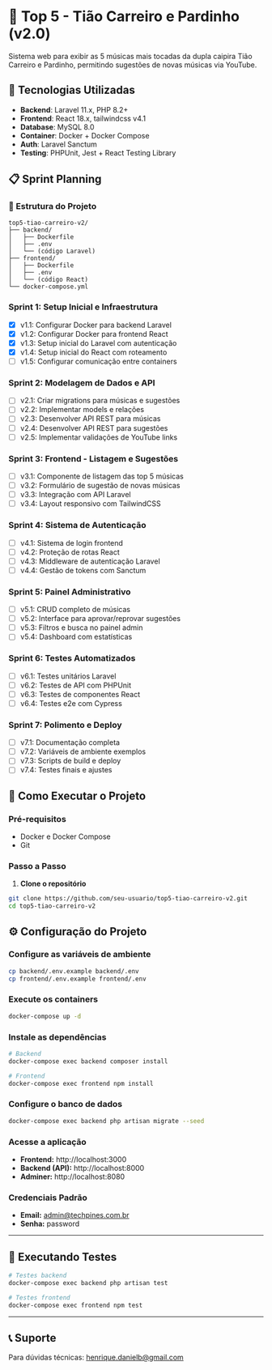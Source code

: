 # 🎵 Top 5 - Tião Carreiro e Pardinho (v2.0)

Sistema web para exibir as 5 músicas mais tocadas da dupla caipira Tião Carreiro
e Pardinho, permitindo sugestões de novas músicas via YouTube.

## 🚀 Tecnologias Utilizadas

- **Backend**: Laravel 11.x, PHP 8.2+
- **Frontend**: React 18.x, tailwindcss v4.1
- **Database**: MySQL 8.0
- **Container**: Docker + Docker Compose
- **Auth**: Laravel Sanctum
- **Testing**: PHPUnit, Jest + React Testing Library

## 📋 Sprint Planning

### 📁 Estrutura do Projeto

```
top5-tiao-carreiro-v2/
├── backend/
│   ├── Dockerfile
│   ├── .env
│   └── (código Laravel)
├── frontend/
│   ├── Dockerfile
│   ├── .env
│   └── (código React)
└── docker-compose.yml
```

### Sprint 1: Setup Inicial e Infraestrutura

- [x] v1.1: Configurar Docker para backend Laravel
- [x] v1.2: Configurar Docker para frontend React
- [x] v1.3: Setup inicial do Laravel com autenticação
- [x] v1.4: Setup inicial do React com roteamento
- [ ] v1.5: Configurar comunicação entre containers

### Sprint 2: Modelagem de Dados e API

- [ ] v2.1: Criar migrations para músicas e sugestões
- [ ] v2.2: Implementar models e relações
- [ ] v2.3: Desenvolver API REST para músicas
- [ ] v2.4: Desenvolver API REST para sugestões
- [ ] v2.5: Implementar validações de YouTube links

### Sprint 3: Frontend - Listagem e Sugestões

- [ ] v3.1: Componente de listagem das top 5 músicas
- [ ] v3.2: Formulário de sugestão de novas músicas
- [ ] v3.3: Integração com API Laravel
- [ ] v3.4: Layout responsivo com TailwindCSS

### Sprint 4: Sistema de Autenticação

- [ ] v4.1: Sistema de login frontend
- [ ] v4.2: Proteção de rotas React
- [ ] v4.3: Middleware de autenticação Laravel
- [ ] v4.4: Gestão de tokens com Sanctum

### Sprint 5: Painel Administrativo

- [ ] v5.1: CRUD completo de músicas
- [ ] v5.2: Interface para aprovar/reprovar sugestões
- [ ] v5.3: Filtros e busca no painel admin
- [ ] v5.4: Dashboard com estatísticas

### Sprint 6: Testes Automatizados

- [ ] v6.1: Testes unitários Laravel
- [ ] v6.2: Testes de API com PHPUnit
- [ ] v6.3: Testes de componentes React
- [ ] v6.4: Testes e2e com Cypress

### Sprint 7: Polimento e Deploy

- [ ] v7.1: Documentação completa
- [ ] v7.2: Variáveis de ambiente exemplos
- [ ] v7.3: Scripts de build e deploy
- [ ] v7.4: Testes finais e ajustes

## 🐳 Como Executar o Projeto

### Pré-requisitos

- Docker e Docker Compose
- Git

### Passo a Passo

1. **Clone o repositório**

```bash
git clone https://github.com/seu-usuario/top5-tiao-carreiro-v2.git
cd top5-tiao-carreiro-v2
```

## ⚙️ Configuração do Projeto

### Configure as variáveis de ambiente

```bash
cp backend/.env.example backend/.env
cp frontend/.env.example frontend/.env
```

### Execute os containers

```bash
docker-compose up -d
```

### Instale as dependências

```bash
# Backend
docker-compose exec backend composer install

# Frontend
docker-compose exec frontend npm install
```

### Configure o banco de dados

```bash
docker-compose exec backend php artisan migrate --seed
```

### Acesse a aplicação

- **Frontend:** http://localhost:3000
- **Backend (API):** http://localhost:8000
- **Adminer:** http://localhost:8080

### Credenciais Padrão

- **Email:** admin@techpines.com.br
- **Senha:** password

---

## 🧪 Executando Testes

```bash
# Testes backend
docker-compose exec backend php artisan test

# Testes frontend
docker-compose exec frontend npm test
```

---

## 📞 Suporte

Para dúvidas técnicas: henrique.danielb@gmail.com
